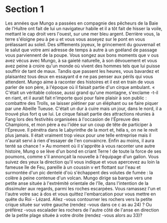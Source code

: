# Section 1

Les années que Mungo a passées en compagnie des pêcheurs de la
Baie de l'Huître ont fait de lui un navigateur habile et il a tôt fait de
hisser la voile, mettant le cap droit vers l'ouest, sur une mer bleu
argent. Derrière vous, la terre s'éloigne peu à pe u et vous vous
asseyez sur le pont en vous prélassant au soleil. Des sifflements
joyeux, le grincement du gouvernail et le salut que votre ami
adresse de temps à autre à un goéland de passage vous parviennent
de la poupe. Vous songez aux bons moments que v ous avez vécus
avec Mungo, à sa gaieté naturelle, à son dévouement et vous avez
peine à croire qu'un monde où vivent des hommes tels que lui
puisse souffrir de tant de maux. Tandis que passent les heures,
vous bavardez et plaisantez tous deux en essayant d e ne pas penser
aux périls qui vous attendent. Mungo aime à raconter des histoires
et il est en train de vous parler de son père, à l'époque où il faisait
partie d'un cirque ambulant. « C'était un véritable colosse, aussi
grand qu'une montagne, s'exclame -t-il en riant, et il aurait fait
n'importe quoi pour faire plaisir à son public : combattre des
Trolls, se laisser piétiner par un éléphant ou se faire piquer par une
Abeille Tueuse. C'était un dur à cuire mais un jour, dans le nord, il
a trouvé plus fort q ue lui. Le cirque faisait partie des attractions
réunies à Fang lors des festivités organisées à l'occasion de
l'Épreuve des Champions, et mon père a eu l'idée sur un coup de
tête de participer à l'Épreuve. Il pénétra dans le Labyrinthe de la
mort et, héla s, on ne le revit plus jamais. Il était vraiment trop
vieux pour une telle entreprise mais il n'aurait servi à rien d'essayer
de l'en convaincre. Enfin au moins, il aura tenté sa chance ! » Au
moment où il s'apprête à vous raconter une autre histoire, Mung o
se lève d'un bond en criant Terre ! de toute la force de ses
poumons, comme s'il annonçait la nouvelle à l'équipage d'un
galion. Vous suivez des yeux la direction qu'il vous indique et vous
apercevez au loin la fameuse île de Feu, pareille à un coussin v ert
flottant sur l'eau et surmontée d'un pic dentelé d'où s'échappent des
volutes de fumée : la colère à peine contenue d'un volcan. Mungo
dirige sa barque vers une petite anse située à l'extrémité orientale
de l'île, dans l'intention de la dissimuler aux regards, parmi les
roches escarpées. Vous ramassez l'un et l'autre votre sac à dos et
vous quittez l'embarcation pour vous mettre en quête du Roi -
Lézard. Allez -vous contourner les rochers vers la petite crique
située sur votre gauche (rendez -vous dans ce c as au  24) ? Ou
préférez -vous escalader les rochers de l'autre côté de l'anse en
direction de la petite plage située à votre droite (rendez -vous alors
au 33)?